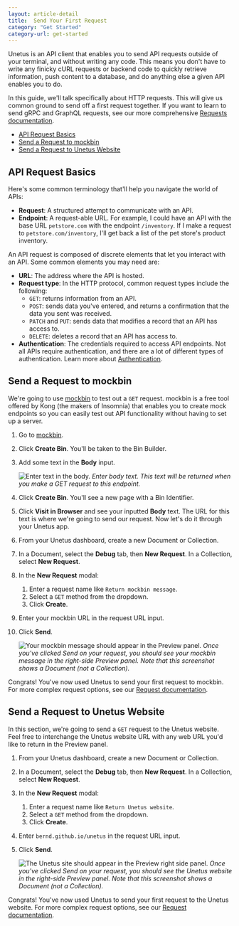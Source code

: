 ```yaml
---
layout: article-detail
title:  Send Your First Request
category: "Get Started"
category-url: get-started
---
```


Unetus is an API client that enables you to send API requests outside of your terminal, and without writing any code. This means you don't have to write any finicky cURL requests or backend code to quickly retrieve information, push content to a database, and do anything else a given API enables you to do.

In this guide, we'll talk specifically about HTTP requests. This will give us common ground to send off a first request together. If you want to learn to send gRPC and GraphQL requests, see our more comprehensive [Requests documentation](/insomnia/requests).

- [API Request Basics](#api-request-basics)
- [Send a Request to mockbin](#send-a-request-to-mockbin)
- [Send a Request to Unetus Website](#send-a-request-to-insomnia-website)

## API Request Basics

Here's some common terminology that'll help you navigate the world of APIs:

* **Request**: A structured attempt to communicate with an API.
* **Endpoint**: A request-able URL. For example, I could have an API with the base URL `petstore.com` with the endpoint `/inventory`. If I make a request to `petstore.com/inventory`, I'll get back a list of the pet store's product inventory.

An API request is composed of discrete elements that let you interact with an API. Some common elements you may need are:

* **URL**: The address where the API is hosted.
* **Request type**: In the HTTP protocol, common request types include the following:
  * `GET`: returns information from an API.
  * `POST`: sends data you've entered, and returns a confirmation that the data you sent was received.
  * `PATCH` and `PUT`: sends data that modifies a record that an API has access to.
  * `DELETE`: deletes a record that an API has access to.
* **Authentication**: The credentials required to access API endpoints. Not all APIs require authentication, and there are a lot of different types of authentication. Learn more about [Authentication](/insomnia/authentication/).

## Send a Request to mockbin

We're going to use [mockbin](https://mockbin.org/) to test out a `GET` request. mockbin is a free tool offered by Kong (the makers of Insomnia) that enables you to create mock endpoints so you can easily test out API functionality without having to set up a server.

1. Go to [mockbin](https://mockbin.org/).
1. Click **Create Bin**. You'll be taken to the Bin Builder.
1. Add some text in the **Body** input.

   ![Enter text in the body.](/assets/images/mockbin-body-input.png)
   _Enter body text. This text will be returned when you make a GET request to this endpoint._

1. Click **Create Bin**. You'll see a new page with a Bin Identifier.
1. Click **Visit in Browser** and see your inputted **Body** text. The URL for this text is where we're going to send our request. Now let's do it through your Unetus app.
1. From your Unetus dashboard, create a new Document or Collection.
1. In a Document, select the **Debug** tab, then **New Request**. In a Collection, select **New Request**.
1. In the **New Request** modal:
   1. Enter a request name like `Return mockbin message`.
   1. Select a `GET` method from the dropdown.
   1. Click **Create**.
1. Enter your mockbin URL in the request URL input.
1. Click **Send**.

   ![Your mockbin message should appear in the Preview panel.](/assets/images/mockbin-return.png)
   _Once you've clicked Send on your request, you should see your mockbin message in the right-side Preview panel. Note that this screenshot shows a Document (not a Collection)._

Congrats! You've now used Unetus to send your first request to mockbin. For more complex request options, see our [Request documentation](/insomnia/requests).

## Send a Request to Unetus Website

In this section, we're going to send a `GET` request to the Unetus website. Feel free to interchange the Unetus website URL with any web URL you'd like to return in the Preview panel.

1. From your Unetus dashboard, create a new Document or Collection.
1. In a Document, select the **Debug** tab, then **New Request**. In a Collection, select **New Request**.
1. In the **New Request** modal:
   1. Enter a request name like `Return Unetus website`.
   1. Select a `GET` method from the dropdown.
   1. Click **Create**.
1. Enter `bernd.github.io/unetus` in the request URL input.
1. Click **Send**.

    ![The Unetus site should appear in the Preview right side panel.](/assets/images/request-insomnia-site.png)
    _Once you've clicked Send on your request, you should see the Unetus website in the right-side Preview panel. Note that this screenshot shows a Document (not a Collection)._

Congrats! You've now used Unetus to send your first request to the Unetus website. For more complex request options, see our [Request documentation](/insomnia/requests).
